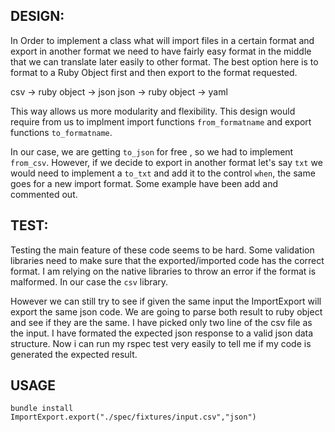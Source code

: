 ## DESIGN:

In Order to implement a class what will import files in a certain format and export in another format we need to have fairly easy format in the middle that we can translate later easily to other format. The best option here is to format to a Ruby Object first and then export to the format requested.

csv  -> ruby object -> json
json -> ruby object -> yaml

This way allows us more modularity and flexibility. This design would require from us to implment import functions `from_formatname` and export functions `to_formatname`.

In our case, we are getting `to_json` for free , so we had to implement `from_csv`. However, if we decide to export in another format let's say `txt` we would need to implement a `to_txt` and add it to the control `when`, the same goes for a new import format. Some example have been add and commented out.

## TEST:

Testing the main feature of these code seems to be hard. Some validation libraries need to make sure that the exported/imported code has the correct format.
I am relying on the native libraries to throw an error if the format is malformed. In our case the `csv` library.

However we can still try to see if given the same input the ImportExport will export the same json code. We are going to parse both result to ruby object and see if they are the same.
I have picked only two line of the csv file as the input. I have formated the expected json response to a valid json data structure. Now i can run my rspec test very easily to tell me if my code is generated the expected result.

## USAGE
```
bundle install
ImportExport.export("./spec/fixtures/input.csv","json")
```
